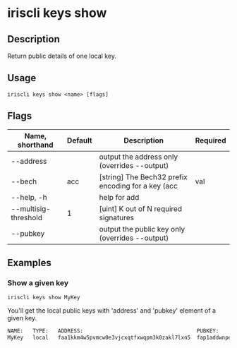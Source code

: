 # iriscli keys show

## Description

Return public details of one local key.

## Usage

```
iriscli keys show <name> [flags]
```

## Flags

| Name, shorthand      | Default           | Description                                                    | Required |
| -------------------- | ----------------- | -------------------------------------------------------------- | -------- |
| --address            |                   | output the address only (overrides --output)                   |          |
| --bech               | acc               | [string] The Bech32 prefix encoding for a key (acc|val|cons)   |          |
| --help, -h           |                   | help for add                                                   |          |
| --multisig-threshold | 1                 | [uint] K out of N required signatures                          |          |
| --pubkey             |                   | output the public key only (overrides --output)                |          |

## Examples

### Show a given key

```shell
iriscli keys show MyKey
```

You'll get the local public keys with 'address' and 'pubkey' element of a given key.

```txt
NAME:	TYPE:	ADDRESS:						            PUBKEY:
MyKey	local	faa1kkm4w5pvmcw0e3vjcxqtfxwqpm3k0zakl7lxn5	fap1addwnpepq0gsl90v9dgac3r9hzgz53ul5ml5ynq89ax9x8qs5jgv5z5vyssskww57lw
```